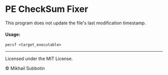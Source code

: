 ﻿# PE CheckSum Fixer
This program does not update the file's last modification timestamp.

#### Usage:
    pecsf <target_executable>

---

Licensed under the MIT License.

© Mikhail Subbotin